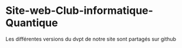 # Site-web-Club-informatique-Quantique
Les différentes versions du dvpt de notre site sont partagés sur github
